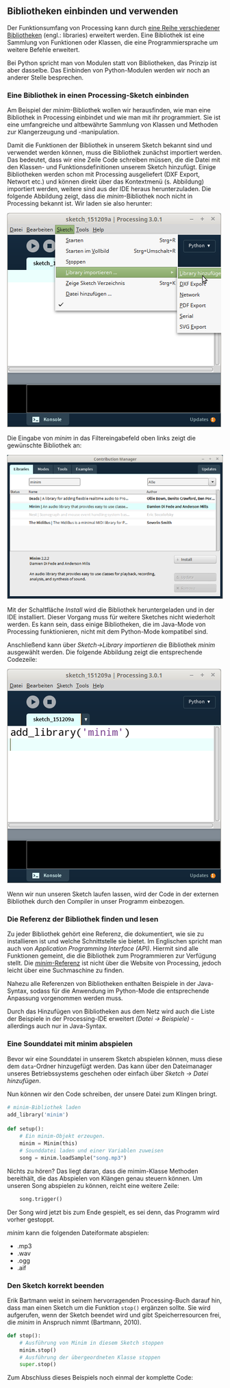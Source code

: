 ## Bibliotheken einbinden und verwenden

Der Funktionsumfang von Processing kann durch [eine Reihe verschiedener Bibliotheken](https://processing.org/reference/libraries/) (engl.: libraries) erweitert werden. Eine Bibliothek ist eine Sammlung von Funktionen oder Klassen, die eine Programmiersprache um weitere Befehle erweitert.

Bei Python spricht man von Modulen statt von Bibliotheken, das Prinzip ist aber dasselbe. Das Einbinden von Python-Modulen werden wir noch an anderer Stelle besprechen.

### Eine Bibliothek in einen Processing-Sketch einbinden

Am Beispiel der *minim*-Bibliothek wollen wir herausfinden, wie man eine Bibliothek in Processing einbindet und wie man mit ihr programmiert. Sie ist eine umfangreiche und altbewährte Sammlung von Klassen und Methoden zur Klangerzeugung und -manipulation.

Damit die Funktionen der Bibliothek in unserem Sketch bekannt sind und verwendet werden können, muss die Bibliothek zunächst importiert werden. Das bedeutet, dass wir eine Zeile Code schreiben müssen, die die Datei mit den Klassen- und Funktionsdefinitionen unserem Sketch hinzufügt. Einige Bibliotheken werden schon mit Processing ausgeliefert (DXF Export, Networt etc.) und können direkt über das Kontextmenü (s. Abbildung) importiert werden, weitere sind aus der IDE heraus herunterzuladen. Die folgende Abbildung zeigt, dass die *minim*-Bibliothek noch nicht in Processing bekannt ist. Wir laden sie also herunter:

![Library einbinden](../images/lib-library-hinzufuegen.png)

Die Eingabe von *minim* in das Filtereingabefeld oben links zeigt die gewünschte Bibliothek an:

![Libraries laden](../images/lib-libraries-laden.png)

Mit der Schaltfläche *Install* wird die Bibliothek heruntergeladen und in der IDE installiert. Dieser Vorgang muss für weitere Sketches nicht wiederholt werden. Es kann sein, dass einige Bibliotheken, die im Java-Mode von Processing funktionieren, nicht mit dem Python-Mode kompatibel sind.

Anschließend kann über *Sketch->Library importieren* die Bibliothek *minim* ausgewählt werden. Die folgende Abbildung zeigt die entsprechende Codezeile:

![Library importiert](../images/lib-importiert.png)

Wenn wir nun unseren Sketch laufen lassen, wird der Code in der externen Bibliothek durch den Compiler in unser Programm einbezogen.

### Die Referenz der Bibliothek finden und lesen

Zu jeder Bibliothek gehört eine Referenz, die dokumentiert, wie sie zu installieren ist und welche Schnittstelle sie bietet. Im Englischen spricht man auch von *Application Programming Interface (API)*. Hiermit sind alle Funktionen gemeint, die die Bibliothek zum Programmieren zur Verfügung stellt. Die [*minim*-Referenz](http://code.compartmental.net/minim/) ist nicht über die Website von Processing, jedoch leicht über eine Suchmaschine zu finden. 

Nahezu alle Referenzen von Bibliotheken enthalten Beispiele in der Java-Syntax, sodass für die Anwendung im Python-Mode die entsprechende Anpassung vorgenommen werden muss.

Durch das Hinzufügen von Bibliotheken aus dem Netz wird auch die Liste der Beispiele in der Processing-IDE erweitert *(Datei -> Beispiele)* - allerdings auch nur in Java-Syntax.

### Eine Sounddatei mit minim abspielen

Bevor wir eine Sounddatei in unserem Sketch abspielen können, muss diese dem `data`-Ordner hinzugefügt werden. Das kann über den Dateimanager unseres Betriebssystems geschehen oder einfach über *Sketch -> Datei hinzufügen*.

Nun können wir den Code schreiben, der unsere Datei zum Klingen bringt.

```python
# minim-Bibliothek laden
add_library('minim')

def setup():
    # Ein minim-Objekt erzeugen.
    minim = Minim(this)
    # Sounddatei laden und einer Variablen zuweisen
    song = minim.loadSample("song.mp3")
```

Nichts zu hören? Das liegt daran, dass die mimim-Klasse Methoden bereithält, die das Abspielen von Klängen genau steuern können. Um unseren Song abspielen zu können, reicht eine weitere Zeile:

```python
    song.trigger()
```

Der Song wird jetzt bis zum Ende gespielt, es sei denn, das Programm wird vorher gestoppt.

*minim* kann die folgenden Dateiformate abspielen:

- .mp3
- .wav
- .ogg
- .aif

### Den Sketch korrekt beenden

Erik Bartmann weist in seinem hervorragenden Processing-Buch darauf hin, dass man einen Sketch um die Funktion `stop()` ergänzen sollte. Sie wird aufgerufen, wenn der Sketch beendet wird und gibt Speicherresourcen frei, die *minim* in Anspruch nimmt (Bartmann, 2010).

```python
def stop():
    # Ausführung von Minim in diesem Sketch stoppen
    minim.stop()
    # Ausführung der übergeordneten Klasse stoppen 
    super.stop()
```

Zum Abschluss dieses Beispiels noch einmal der komplette Code:

```python

```